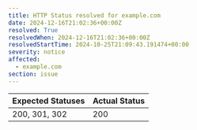 ```yaml
---
title: HTTP Status resolved for example.com
date: 2024-12-16T21:02:36+00:00Z
resolved: True
resolvedWhen: 2024-12-16T21:02:36+00:00Z
resolvedStartTime: 2024-10-25T21:09:43.191474+00:00
severity: notice
affected:
  - example.com
section: issue
---
```


| Expected Statuses | Actual Status  |
|-------------------|----------------|
| 200, 301, 302 | 200 |
